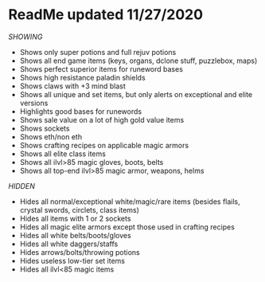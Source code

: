 # ReadMe updated 11/27/2020

*SHOWING*
- Shows only super potions and full rejuv potions
- Shows all end game items (keys, organs, dclone stuff, puzzlebox, maps)
- Shows perfect superior items for runeword bases
- Shows high resistance paladin shields
- Shows claws with +3 mind blast
- Shows all unique and set items, but only alerts on exceptional and elite versions
- Highlights good bases for runewords
- Shows sale value on a lot of high gold value items
- Shows sockets
- Shows eth/non eth
- Shows crafting recipes on applicable magic armors
- Shows all elite class items
- Shows all ilvl>85 magic gloves, boots, belts
- Shows all top-end ilvl>85 magic armor, weapons, helms

*HIDDEN*
- Hides all normal/exceptional white/magic/rare items (besides flails, crystal swords, circlets, class items)
- Hides all items with 1 or 2 sockets
- Hides all magic elite armors except those used in crafting recipes
- Hides all white belts/boots/gloves
- Hides all white daggers/staffs
- Hides arrows/bolts/throwing potions
- Hides useless low-tier set items
- Hides all ilvl<85 magic items
